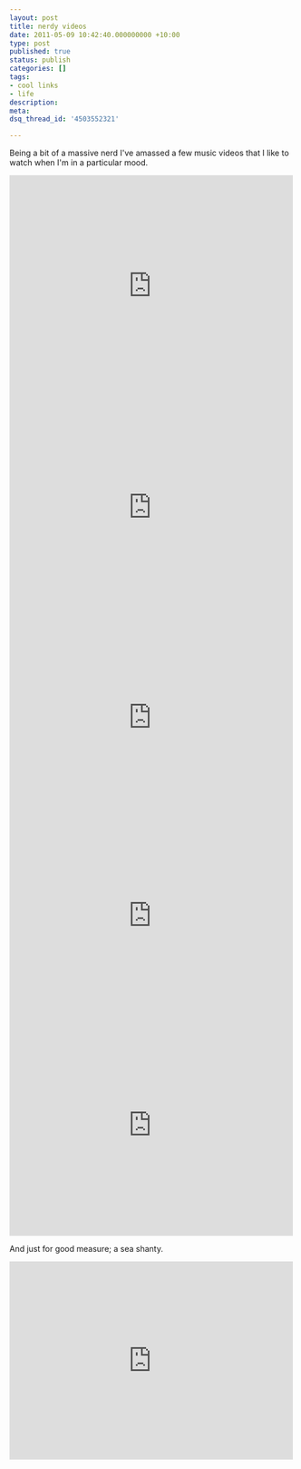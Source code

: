 ```yaml
---
layout: post
title: nerdy videos
date: 2011-05-09 10:42:40.000000000 +10:00
type: post
published: true
status: publish
categories: []
tags:
- cool links
- life
description:
meta:
dsq_thread_id: '4503552321'

---
```

<p>Being a bit of a massive nerd I've amassed a few music videos that I like to watch when I'm in a particular mood.</p>
<p>    <object width="500" height="390"><param name="movie" value="http://www.youtube.com/v/zSgiXGELjbc&hl=en_US&feature=player_embedded&version=3" /><param name="allowFullScreen" value="true" /><param name="allowScriptAccess" value="always" /><embed src="http://www.youtube.com/v/zSgiXGELjbc&hl=en_US&feature=player_embedded&version=3" type="application/x-shockwave-flash" allowfullscreen="true" allowscriptaccess="always" width="500" height="390"></embed></object><br />
    <object width="500" height="390"><param name="movie" value="http://www.youtube.com/v/XGK84Poeynk&hl=en_US&feature=player_embedded&version=3" /><param name="allowFullScreen" value="true" /><param name="allowScriptAccess" value="always" /><embed src="http://www.youtube.com/v/XGK84Poeynk&hl=en_US&feature=player_embedded&version=3" type="application/x-shockwave-flash" allowfullscreen="true" allowscriptaccess="always" width="500" height="390"></embed></object><br />
    <iframe width="500" height="349" src="http://www.youtube.com/embed/Ooa8nHKPZ5k" frameborder="0" allowfullscreen>
There really should be an iframe here :(
</iframe><br />
    <iframe width="500" height="349" src="http://www.youtube.com/embed/d0nERTFo-Sk" frameborder="0" allowfullscreen>
There really should be an iframe here :(
</iframe><br />
    <object style="height: 390px; width: 500px"><param name="movie" value="http://www.youtube.com/v/GTQnarzmTOc?version=3" /><param name="allowFullScreen" value="true" /><param name="allowScriptAccess" value="always" /><embed src="http://www.youtube.com/v/GTQnarzmTOc?version=3" type="application/x-shockwave-flash" allowfullscreen="true" allowscriptaccess="always" width="500" height="390" /></object></p>
<p>And just for good measure; a sea shanty.</p>
<p>    <iframe width="500" height="349" src="http://www.youtube.com/embed/G-PQbdmQRwc" frameborder="0" allowfullscreen>
There really should be an iframe here :(
</iframe></p>
